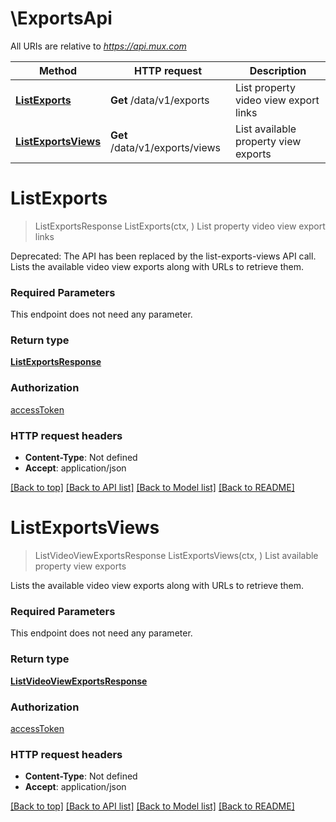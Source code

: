 # \ExportsApi

All URIs are relative to *https://api.mux.com*

Method | HTTP request | Description
------------- | ------------- | -------------
[**ListExports**](ExportsApi.md#ListExports) | **Get** /data/v1/exports | List property video view export links
[**ListExportsViews**](ExportsApi.md#ListExportsViews) | **Get** /data/v1/exports/views | List available property view exports


# **ListExports**
> ListExportsResponse ListExports(ctx, )
List property video view export links

Deprecated: The API has been replaced by the list-exports-views API call.  Lists the available video view exports along with URLs to retrieve them. 

### Required Parameters
This endpoint does not need any parameter.

### Return type

[**ListExportsResponse**](ListExportsResponse.md)

### Authorization

[accessToken](../README.md#accessToken)

### HTTP request headers

 - **Content-Type**: Not defined
 - **Accept**: application/json

[[Back to top]](#) [[Back to API list]](../README.md#documentation-for-api-endpoints) [[Back to Model list]](../README.md#documentation-for-models) [[Back to README]](../README.md)

# **ListExportsViews**
> ListVideoViewExportsResponse ListExportsViews(ctx, )
List available property view exports

Lists the available video view exports along with URLs to retrieve them.

### Required Parameters
This endpoint does not need any parameter.

### Return type

[**ListVideoViewExportsResponse**](ListVideoViewExportsResponse.md)

### Authorization

[accessToken](../README.md#accessToken)

### HTTP request headers

 - **Content-Type**: Not defined
 - **Accept**: application/json

[[Back to top]](#) [[Back to API list]](../README.md#documentation-for-api-endpoints) [[Back to Model list]](../README.md#documentation-for-models) [[Back to README]](../README.md)

